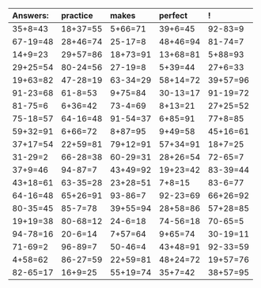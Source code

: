 | Answers: | practice | makes | perfect | ! |
| :--- | :--- | :--- | :--- | :--- |
| 35+8=43 | 18+37=55 | 5+66=71 | 39+6=45 | 92-83=9 | 
| 67-19=48 | 28+46=74 | 25-17=8 | 48+46=94 | 81-74=7 | 
| 14+9=23 | 29+57=86 | 18+73=91 | 13+68=81 | 5+88=93 | 
| 29+25=54 | 80-24=56 | 27-19=8 | 5+39=44 | 27+6=33 | 
| 19+63=82 | 47-28=19 | 63-34=29 | 58+14=72 | 39+57=96 | 
| 91-23=68 | 61-8=53 | 9+75=84 | 30-13=17 | 91-19=72 | 
| 81-75=6 | 6+36=42 | 73-4=69 | 8+13=21 | 27+25=52 | 
| 75-18=57 | 64-16=48 | 91-54=37 | 6+85=91 | 77+8=85 | 
| 59+32=91 | 6+66=72 | 8+87=95 | 9+49=58 | 45+16=61 | 
| 37+17=54 | 22+59=81 | 79+12=91 | 57+34=91 | 18+7=25 | 
| 31-29=2 | 66-28=38 | 60-29=31 | 28+26=54 | 72-65=7 | 
| 37+9=46 | 94-87=7 | 43+49=92 | 19+23=42 | 83-39=44 | 
| 43+18=61 | 63-35=28 | 23+28=51 | 7+8=15 | 83-6=77 | 
| 64-16=48 | 65+26=91 | 93-86=7 | 92-23=69 | 66+26=92 | 
| 80-35=45 | 85-7=78 | 39+55=94 | 28+58=86 | 57+28=85 | 
| 19+19=38 | 80-68=12 | 24-6=18 | 74-56=18 | 70-65=5 | 
| 94-78=16 | 20-6=14 | 7+57=64 | 9+65=74 | 30-19=11 | 
| 71-69=2 | 96-89=7 | 50-46=4 | 43+48=91 | 92-33=59 | 
| 4+58=62 | 86-27=59 | 22+59=81 | 48+24=72 | 19+57=76 | 
| 82-65=17 | 16+9=25 | 55+19=74 | 35+7=42 | 38+57=95 | 
